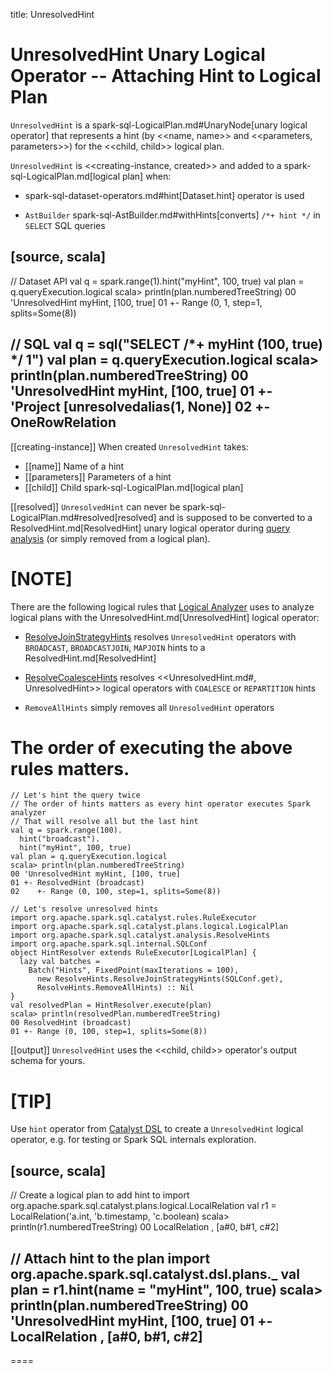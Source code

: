 title: UnresolvedHint

# UnresolvedHint Unary Logical Operator -- Attaching Hint to Logical Plan

`UnresolvedHint` is a spark-sql-LogicalPlan.md#UnaryNode[unary logical operator] that represents a hint (by <<name, name>> and <<parameters, parameters>>) for the <<child, child>> logical plan.

`UnresolvedHint` is <<creating-instance, created>> and added to a spark-sql-LogicalPlan.md[logical plan] when:

* spark-sql-dataset-operators.md#hint[Dataset.hint] operator is used

* `AstBuilder` spark-sql-AstBuilder.md#withHints[converts] `/*+ hint */` in `SELECT` SQL queries

[source, scala]
----
// Dataset API
val q = spark.range(1).hint("myHint", 100, true)
val plan = q.queryExecution.logical
scala> println(plan.numberedTreeString)
00 'UnresolvedHint myHint, [100, true]
01 +- Range (0, 1, step=1, splits=Some(8))

// SQL
val q = sql("SELECT /*+ myHint (100, true) */ 1")
val plan = q.queryExecution.logical
scala> println(plan.numberedTreeString)
00 'UnresolvedHint myHint, [100, true]
01 +- 'Project [unresolvedalias(1, None)]
02    +- OneRowRelation
----

[[creating-instance]]
When created `UnresolvedHint` takes:

* [[name]] Name of a hint
* [[parameters]] Parameters of a hint
* [[child]] Child spark-sql-LogicalPlan.md[logical plan]

[[resolved]]
`UnresolvedHint` can never be spark-sql-LogicalPlan.md#resolved[resolved] and is supposed to be converted to a ResolvedHint.md[ResolvedHint] unary logical operator during [query analysis](../Analyzer.md#Hints) (or simply removed from a logical plan).

[NOTE]
====
There are the following logical rules that [Logical Analyzer](../Analyzer.md) uses to analyze logical plans with the UnresolvedHint.md[UnresolvedHint] logical operator:

* [ResolveJoinStrategyHints](../logical-analysis-rules/ResolveJoinStrategyHints.md) resolves `UnresolvedHint` operators with `BROADCAST`, `BROADCASTJOIN`, `MAPJOIN` hints to a ResolvedHint.md[ResolvedHint]

* [ResolveCoalesceHints](../logical-analysis-rules/ResolveCoalesceHints.md) resolves <<UnresolvedHint.md#, UnresolvedHint>> logical operators with `COALESCE` or `REPARTITION` hints

* `RemoveAllHints` simply removes all `UnresolvedHint` operators

The order of executing the above rules matters.
====

```text
// Let's hint the query twice
// The order of hints matters as every hint operator executes Spark analyzer
// That will resolve all but the last hint
val q = spark.range(100).
  hint("broadcast").
  hint("myHint", 100, true)
val plan = q.queryExecution.logical
scala> println(plan.numberedTreeString)
00 'UnresolvedHint myHint, [100, true]
01 +- ResolvedHint (broadcast)
02    +- Range (0, 100, step=1, splits=Some(8))

// Let's resolve unresolved hints
import org.apache.spark.sql.catalyst.rules.RuleExecutor
import org.apache.spark.sql.catalyst.plans.logical.LogicalPlan
import org.apache.spark.sql.catalyst.analysis.ResolveHints
import org.apache.spark.sql.internal.SQLConf
object HintResolver extends RuleExecutor[LogicalPlan] {
  lazy val batches =
    Batch("Hints", FixedPoint(maxIterations = 100),
      new ResolveHints.ResolveJoinStrategyHints(SQLConf.get),
      ResolveHints.RemoveAllHints) :: Nil
}
val resolvedPlan = HintResolver.execute(plan)
scala> println(resolvedPlan.numberedTreeString)
00 ResolvedHint (broadcast)
01 +- Range (0, 100, step=1, splits=Some(8))
```

[[output]]
`UnresolvedHint` uses the <<child, child>> operator's output schema for yours.

[TIP]
====
Use `hint` operator from [Catalyst DSL](../catalyst-dsl/index.md#hint) to create a `UnresolvedHint` logical operator, e.g. for testing or Spark SQL internals exploration.

[source, scala]
----
// Create a logical plan to add hint to
import org.apache.spark.sql.catalyst.plans.logical.LocalRelation
val r1 = LocalRelation('a.int, 'b.timestamp, 'c.boolean)
scala> println(r1.numberedTreeString)
00 LocalRelation <empty>, [a#0, b#1, c#2]

// Attach hint to the plan
import org.apache.spark.sql.catalyst.dsl.plans._
val plan = r1.hint(name = "myHint", 100, true)
scala> println(plan.numberedTreeString)
00 'UnresolvedHint myHint, [100, true]
01 +- LocalRelation <empty>, [a#0, b#1, c#2]
----
====

